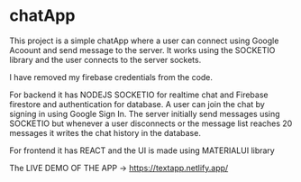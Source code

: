# chatApp
This project is a simple chatApp where a user can connect using Google Acoount and send message to the server.
It works using the SOCKETIO library and the user connects to the server sockets.

I have removed my firebase credentials from the code.


For backend it has NODEJS SOCKETIO for realtime chat and Firebase firestore and authentication for database.
  A user can join the chat by signing in using Google Sign In.
  The server initially send messages using SOCKETIO but whenever a user disconnects 
  or the message list reaches 20 messages it writes the chat history in the database.
  
                                                    
For frontend it has REACT and the UI is made using MATERIALUI library

                                                
The LIVE DEMO OF THE APP -> https://textapp.netlify.app/
